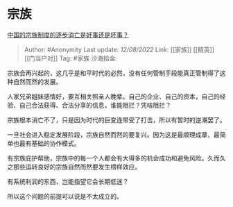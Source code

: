 # 宗族
[中国的宗族制度的逐步消亡是好事还是坏事？](https://www.zhihu.com/question/305352135/answer/2615064395)

> Author: #Anonymity
> Last update: *12/08/2022*
> Link: [[家族]] [[精英]] [[门当户对]]
> Tag: #家族
> 沙海拾金:

宗族会再兴起的，这几乎是和平时代的必然，没有任何管制手段能真正管制得了这种自然而然的发展。

人家兄弟姐妹感情好，要互相关照亲人晚辈。自己的企业、自己的资本，自己的经验、自己合法获得、合法分享的信息，谁能阻拦？凭啥阻拦？

宗族根本消亡不了，只是因为时代的巨变连带受了打击，所以有暂时的逆潮罢了。

一旦社会进入稳定发展阶段，宗族自然而然的要复兴。因为这是最顺理成章、最简单也最有基础的协作模式。

有宗族庇护帮助，宗族中的每一个人都会有大得多的机会成功和避免风险。久而久之那些运转良好的宗族自然而然要发生榜样效应。

有系统利润的东西，岂能指望它会长期低迷？

所以这个问题的前提可以说是不太成立的。
